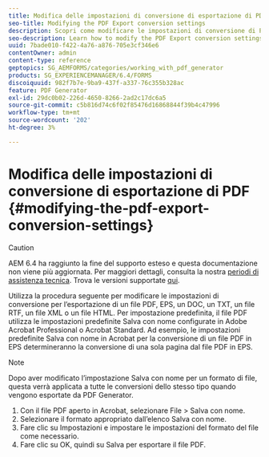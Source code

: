 ```yaml
---
title: Modifica delle impostazioni di conversione di esportazione di PDF
seo-title: Modifying the PDF Export conversion settings
description: Scopri come modificare le impostazioni di conversione di PDF Export.
seo-description: Learn how to modify the PDF Export conversion settings.
uuid: 7bade010-f422-4a76-a876-705e3cf346e6
contentOwner: admin
content-type: reference
geptopics: SG_AEMFORMS/categories/working_with_pdf_generator
products: SG_EXPERIENCEMANAGER/6.4/FORMS
discoiquuid: 982f7b7e-9ba9-437f-a337-76c355b328ac
feature: PDF Generator
exl-id: 29dc0b02-226d-4650-8266-2ad2c17dc6a5
source-git-commit: c5b816d74c6f02f85476d16868844f39b4c47996
workflow-type: tm+mt
source-wordcount: '202'
ht-degree: 3%

---
```


# Modifica delle impostazioni di conversione di esportazione di PDF {#modifying-the-pdf-export-conversion-settings}

>[!CAUTION]
>
>AEM 6.4 ha raggiunto la fine del supporto esteso e questa documentazione non viene più aggiornata. Per maggiori dettagli, consulta la nostra [periodi di assistenza tecnica](https://helpx.adobe.com/it/support/programs/eol-matrix.html). Trova le versioni supportate [qui](https://experienceleague.adobe.com/docs/).

Utilizza la procedura seguente per modificare le impostazioni di conversione per l’esportazione di un file PDF, EPS, un DOC, un TXT, un file RTF, un file XML o un file HTML. Per impostazione predefinita, il file PDF utilizza le impostazioni predefinite Salva con nome configurate in Adobe Acrobat Professional o Acrobat Standard. Ad esempio, le impostazioni predefinite Salva con nome in Acrobat per la conversione di un file PDF in EPS determineranno la conversione di una sola pagina dal file PDF in EPS.

>[!NOTE]
>
>Dopo aver modificato l’impostazione Salva con nome per un formato di file, questa verrà applicata a tutte le conversioni dello stesso tipo quando vengono esportate da PDF Generator.

1. Con il file PDF aperto in Acrobat, selezionare File > Salva con nome.
1. Selezionare il formato appropriato dall’elenco Salva con nome.
1. Fare clic su Impostazioni e impostare le impostazioni del formato del file come necessario.
1. Fare clic su OK, quindi su Salva per esportare il file PDF.
